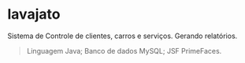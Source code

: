 # lavajato
Sistema de Controle de clientes, carros e serviços. Gerando relatórios.
> Linguagem Java;
> Banco de dados MySQL;
> JSF PrimeFaces.
